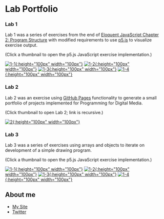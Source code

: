 # Lab Portfolio

### Lab 1

Lab 1 was a series of exercises from the end of [Eloquent JavaScript Chapter 2: Program Structure](https://eloquentjavascript.net/02_program_structure.html) with modified requirements to use [p5.js](https://p5js.org/) to visualize exercise output.

(Click a thumbnail to open the p5.js JavaScript exercise implementation.)

[![1-1](/images/20210910_1636_1-1.PNG){:height="100px" width="100px"}](./sketches/labs/1/1_1/) 
[![1-2](/images/20210910_1637_1-2.PNG){:height="100px" width="100px"}](./sketches/labs/1/1_2/) 
[![1-3](/images/20210910_1701_1-3.PNG){:height="100px" width="100px"}](./sketches/labs/1/1_3/) 
[![1-4](/images/20210911_1207_1-4.PNG){:height="100px" width="100px"}](./sketches/labs/1/1_4/)

### Lab 2

Lab 2 was an exercise using [GitHub Pages](https://pages.github.com/) functionality to generate a small portfolio of projects implemented for Programming for Digital Media.

(Click thumbnail to open Lab 2; link is recursive.)

[![2](/images/20210922_0914_2.PNG){:height="100px" width="100px"}](./)

### Lab 3

Lab 3 was a series of exercises using arrays and objects to iterate on development of a simple drawing program.

(Click a thumbnail to open the p5.js JavaScript exercise implementation.)

[![1-1](/images/20210926_1531_3-1.PNG){:height="100px" width="100px"}](./sketches/labs/3/3_1/) 
[![1-2](/images/20210926_1507_3-2.PNG){:height="100px" width="100px"}](./sketches/labs/3/3_2/) 
[![1-3](/images/20210926_1445_3-3.PNG){:height="100px" width="100px"}](./sketches/labs/3/3_3/) 
[![1-4](/images/20210926_1423_3-4.PNG){:height="100px" width="100px"}](./sketches/labs/3/3_4/)

## About me
- [My Site](https://www.thatwhichismedia.com/)
- [Twitter](https://twitter.com/ThatWhichIsM)
